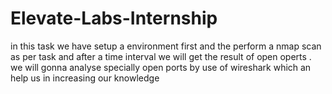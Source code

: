 # Elevate-Labs-Internship

in this task we have setup a environment first and the perform a nmap scan as per task and after a time interval we will get the result of open operts . 
we will gonna analyse specially open ports by use of wireshark which an help us in increasing our knowledge 

